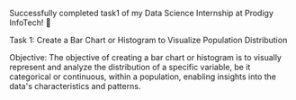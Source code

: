  Successfully completed task1 of my Data Science Internship at Prodigy InfoTech! 🎯

Task 1: Create a Bar Chart or Histogram to Visualize Population Distribution

Objective: The objective of creating a bar chart or histogram is to visually represent and analyze the distribution of a specific variable, be it categorical or continuous, within a population, enabling insights into the data's characteristics and patterns.
